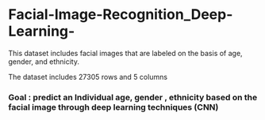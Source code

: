 # Facial-Image-Recognition_Deep-Learning-

This dataset includes facial images that are labeled on the basis of age, gender, and ethnicity.

The dataset includes 27305 rows and 5 columns

### Goal : predict an Individual age, gender , ethnicity based on the facial image through deep learning techniques (CNN)
